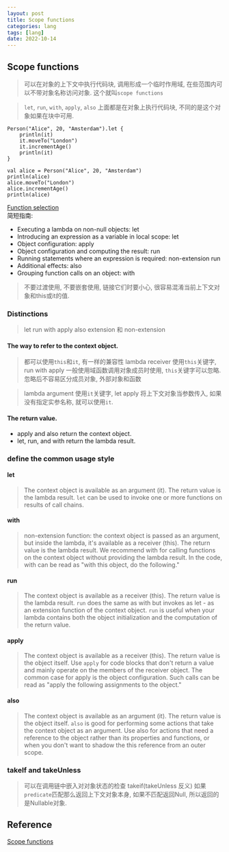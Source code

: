 ```yaml
---
layout: post
title: Scope functions
categories: lang
tags: [lang]
date: 2022-10-14
---
```


## Scope functions

> 可以在对象的上下文中执行代码块, 调用形成一个临时作用域, 在些范围内可以不带对象名称访问对象.
> 这个就叫`scope functions`

> `let`, `run`, `with`, `apply`, `also`
> 上面都是在对象上执行代码块, 不同的是这个对象如果在块中可用.

    Person("Alice", 20, "Amsterdam").let {
        println(it)
        it.moveTo("London")
        it.incrementAge()
        println(it)
    }

    val alice = Person("Alice", 20, "Amsterdam")
    println(alice)
    alice.moveTo("London")
    alice.incrementAge()
    println(alice)

[Function selection](https://kotlinlang.org/docs/scope-functions.html#function-selection)  
简短指南:
* Executing a lambda on non-null objects: let
* Introducing an expression as a variable in local scope: let
* Object configuration: apply
* Object configuration and computing the result: run
* Running statements where an expression is required: non-extension run
* Additional effects: also
* Grouping function calls on an object: with

> 不要过渡使用, 不要嵌套使用, 链接它们时要小心, 很容易混淆当前上下文对象和this或it的值.

### Distinctions

> let run with apply also
> extension 和 non-extension

#### The way to refer to the context object.
> 都可以使用`this`和`it`, 有一样的兼容性
> lambda receiver 使用`this`关键字, run with apply
> 一般使用域函数调用对象成员时使用, `this`关键字可以忽略. 忽略后不容易区分成员对象, 外部对象和函数

> lambda argument 使用`it`关键字, let apply
> 将上下文对象当参数传入, 如果没有指定实参名称, 就可以使用`it`. 

#### The return value.

* apply and also return the context object.
* let, run, and with return the lambda result.

### define the common usage style

#### let

> The context object is available as an argument (it). The return value is the lambda result.
> `let` can be used to invoke one or more functions on results of call chains.

#### with

> non-extension function: the context object is passed as an argument, but inside the lambda, it's available as a receiver (this). The return value is the lambda result.
> We recommend with for calling functions on the context object without providing the lambda result. In the code, with can be read as "with this object, do the following."


#### run

> The context object is available as a receiver (this). The return value is the lambda result.
> `run` does the same as with but invokes as let - as an extension function of the context object.
> `run` is useful when your lambda contains both the object initialization and the computation of the return value.

#### apply

> The context object is available as a receiver (this). The return value is the object itself.
> Use `apply` for code blocks that don't return a value and mainly operate on the members of the receiver object. The common case for apply is the object configuration. Such calls can be read as "apply the following assignments to the object."

#### also

> The context object is available as an argument (it). The return value is the object itself.
> `also` is good for performing some actions that take the context object as an argument. Use also for actions that need a reference to the object rather than its properties and functions, or when you don't want to shadow the this reference from an outer scope.

### takeIf and takeUnless

> 可以在调用链中嵌入对对象状态的检查
> takeif(takeUnless 反义) 如果`predicate`匹配那么返回上下文对象本身, 如果不匹配返回Null, 所以返回的是Nullable对象.

## Reference
[Scope functions](https://kotlinlang.org/docs/scope-functions.html)  
